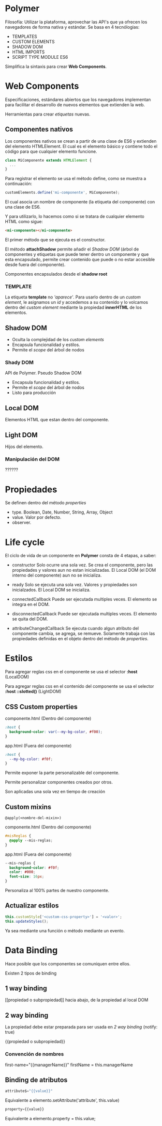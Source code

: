 # Polymer

Filosofía: Utilizar la plataforma, aprovechar las API's que ya ofrecen los navegadores de forma nativa y estándar. Se basa en 4 tecnólogias:
- TEMPLATES
- CUSTOM ELEMENTS
- SHADOW DOM
- HTML IMPORTS
- SCRIPT TYPE MODULE ES6

Simplifica la sintaxis para crear **Web Components**.

# Web Components
Especificaciones, estándares abiertos que los navegadores implementan para facilitar el desarrollo de nuevos elementos que extienden la web.

Herramientas para crear *etiquetas* nuevas.

## Componentes nativos

Los componentes nativos se crean a partir de una clase de ES6 y extienden del elemento HTMLElement. El cual es el elemento básico y contiene todo el código para que cualquier elemento funcione.

```` javascript
class MiComponente extends HTMLElement {
  ...
}
````
Para registrar el elemento se usa el método define, como se muestra a continuación:

```` javascript
customElements.define('mi-componente', MiComponente);
````
El cual asocia un nombre de componente (la etiqueta del componente) con una clase de ES6.

Y para utilizarlo, lo hacemos como si se tratara de cualquier elemento HTML como sigue:

```` html
<mi-componente></mi-componente>
````
El primer método que se ejecuta es el constructor.

El método **attachShadow** permite añadir el *Shadow DOM* (árbol de componentes y etiquetas que puede tener dentro un componente y que esta encapsulado, permite crear contenido que puede o no estar accesible desde fuera del componente).

Componentes encapsulados desde el **shadow root**
### TEMPLATE

La etiqueta **template** no *'aparece'*. Para usarlo dentro de un *custom element*, le asignamos un *id* y accedemos a su contenido y lo volcamos dentro del *custom element* mediante la propiedad **innerHTML** de los elementos.

## Shadow DOM

- Oculta la complejidad de los *custom elements*
- Encapsula funcionalidad y estilos.
- Permite el *scope* del árbol de nodos

### Shady DOM

API de Polymer. Pseudo Shadow DOM
- Encapsula funcionalidad y estilos.
- Permite el *scope* del árbol de nodos
- Listo para producción

## Local DOM

Elementos HTML que estan dentro del componente.

## Light DOM 

Hijos del elemento.

### Manipulación del DOM

??????

# Propiedades

Se definen dentro del método *properties*

- type. Boolean, Date, Number, String, Array, Object
- value. Valor por defecto.
- observer. 

# Life cycle

El ciclo de vida de un componente en **Polymer** consta de 4 etapas, a saber:

* constructor
  Solo ocurre una sola vez. Se crea el componente, pero las propiedades y valores aun no estan inicializadas. El Local DOM (el DOM interno del componente) aun no se inicializa.

* ready
  Solo se ejecuta una sola vez. Valores y propiedades son inicialzados. El Local DOM se inicializa.

* connectedCallback
  Puede ser ejecutada multiples veces. El elemento se integra en el DOM.

* disconnectedCallback
  Puede ser ejecutada multiples veces. El elemento se quita del DOM.

* attributeChangedCallback
  Se ejecuta cuando algun atributo del componente cambia, se agrega, se remueve. Solamente trabaja con las propiedades definidas en el objeto dentro del método de *properties*.

# Estilos

Para agregar reglas css en el componente se usa el selector **:host** (LocalDOM)

Para agregar reglas css en el contenido del componente se usa el selector **:host ::slotted()** (LightDOM)

## CSS Custom properties

componente.html (Dentro del componente)
```` css
:host {
  background-color: var(--my-bg-color, #f00);
}
````

app.html (Fuera del componente)
```` css
:host {
  --my-bg-color: #f0f;
}
````

Permite exponer la parte personalizable del componente.

Permite personalizar componentes creados por otros.
  
Son aplicadas una sola vez en tiempo de creación

## Custom mixins

````
@apply(<nombre-del-mixin>)
````

componente.html (Dentro del componente)
```` css
#misReglas {
  @apply --mis-reglas;
}
````

app.html (Fuera del componente)
```` css
--mis-reglas {
  background-color: #f0f;
  color: #000;
  font-size: 16px;
}
````

Personaliza al 100% partes de nuestro componente.

## Actualizar estilos

```` javascript
this.customStyle['<custom-css-property>'] = '<valor>';
this.updateStyles();
````

Ya sea mediante una función o método mediante un evento.

# Data Binding

Hace posible que los componentes se comuniquen entre ellos.

Existen 2 tipos de binding

## 1 way binding

[[propiedad o subpropiedad]] hacia abajo, de la propiedad al local DOM

## 2 way binding

La propiedad debe estar preparada para ser usada en *2 way binding* (notify: true)

{{propiedad o subpropiedad}}

### Convención de nombres

first-name="{{managerName}}"
firstName = this.managerName

## Binding de atributos

```` javascript
attribute$="{{value}}"
````
Equivalente a elemento.setAttribute('attribute', this.value)

```` javascript
property={{value}}
````
Equivalente a elemento.property = this.value;